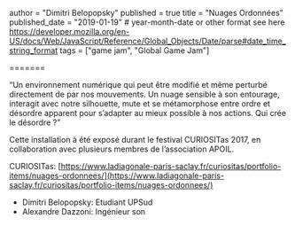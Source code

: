 author = "Dimitri Belopopsky"
published = true
title = "Nuages Ordonnées"
published_date = "2019-01-19" # year-month-date or other format see here https://developer.mozilla.org/en-US/docs/Web/JavaScript/Reference/Global_Objects/Date/parse#date_time_string_format
tags = ["game jam", "Global Game Jam"]

=======

“Un environnement numérique qui peut être modifié et même perturbé directement de par nos mouvements. Un nuage sensible à son entourage, interagit avec notre silhouette, mute et se métamorphose entre ordre et désordre apparent pour s’adapter au mieux possible à nos actions. Qui crée le désordre ?”

Cette installation à été exposé durant le festival CURIOSITas 2017, en collaboration avec plusieurs membres de l’association APOIL.

CURIOSITas: [https://www.ladiagonale-paris-saclay.fr/curiositas/portfolio-items/nuages-ordonnees/](https://www.ladiagonale-paris-saclay.fr/curiositas/portfolio-items/nuages-ordonnees/)

- Dimitri Belopopsky: Etudiant UPSud
- Alexandre Dazzoni: Ingénieur son
